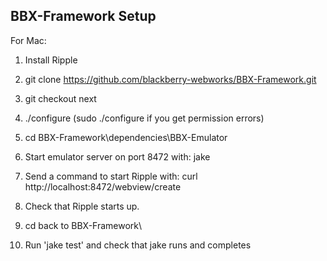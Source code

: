 BBX-Framework Setup
---------------------------

For Mac:

1. Install Ripple

2. git clone https://github.com/blackberry-webworks/BBX-Framework.git

3. git checkout next

4. ./configure (sudo ./configure if you get permission errors)

5. cd BBX-Framework\dependencies\BBX-Emulator

6. Start emulator server on port 8472 with:
    jake 
7. Send a command to start Ripple with: 
    curl http://localhost:8472/webview/create
8. Check that Ripple starts up.

9. cd back to BBX-Framework\

10. Run 'jake test' and check that jake runs and completes